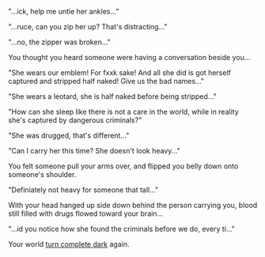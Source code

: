 "...ick, help me untie her ankles..."

"...ruce, can you zip her up? That's distracting..."

"...no, the zipper was broken..."

You thought you heard someone were having a conversation beside you...

"She wears our emblem! For fxxk sake! And all she did is got herself captured and stripped half naked! Give us the bad names..."

"She wears a leotard, she is half naked before being stripped..."

"How can she sleep like there is not a care in the world, while in reality she's captured by dangerous criminals?"

"She was drugged, that's different..."

"Can I carry her this time? She doesn't look heavy..."

You felt someone pull your arms over, and flipped you belly down onto someone's shoulder.

"Definiately not heavy for someone that tall..."

With your head hanged up side down behind the person carrying you, blood still filled with drugs flowed toward your brain...

"...id you notice how she found the criminals before we do, every ti..."

Your world [turn complete dark](../end/end.md) again.
